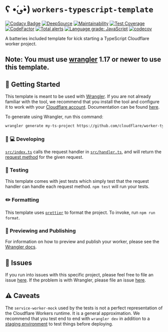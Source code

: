 # ʕ •́؈•̀) `workers-typescript-template`

[![Codacy Badge](https://api.codacy.com/project/badge/Grade/8a2956a6646d4dae96df7de04fead0e4)](https://app.codacy.com/gh/chrillep/my-ts-project?utm_source=github.com&utm_medium=referral&utm_content=chrillep/my-ts-project&utm_campaign=Badge_Grade_Settings)
[![DeepSource](https://deepsource.io/gh/chrillep/my-ts-project.svg/?label=active+issues&show_trend=true&token=rb5EFUdloAKv57x9P0HENQ6b)](https://deepsource.io/gh/chrillep/my-ts-project/?ref=repository-badge)
[![Maintainability](https://api.codeclimate.com/v1/badges/be5255cf2225c094bd6f/maintainability)](https://codeclimate.com/github/chrillep/my-ts-project/maintainability)
[![Test Coverage](https://api.codeclimate.com/v1/badges/be5255cf2225c094bd6f/test_coverage)](https://codeclimate.com/github/chrillep/my-ts-project/test_coverage)
[![CodeFactor](https://www.codefactor.io/repository/github/chrillep/my-ts-project/badge)](https://www.codefactor.io/repository/github/chrillep/my-ts-project)
[![Total alerts](https://img.shields.io/lgtm/alerts/g/chrillep/my-ts-project.svg?logo=lgtm&logoWidth=18)](https://lgtm.com/projects/g/chrillep/my-ts-project/alerts/)
[![Language grade: JavaScript](https://img.shields.io/lgtm/grade/javascript/g/chrillep/my-ts-project.svg?logo=lgtm&logoWidth=18)](https://lgtm.com/projects/g/chrillep/my-ts-project/context:javascript)
[![codecov](https://codecov.io/gh/chrillep/my-ts-project/branch/master/graph/badge.svg?token=UxN04aS7tV)](https://codecov.io/gh/chrillep/my-ts-project)

A batteries included template for kick starting a TypeScript Cloudflare worker project.

## Note: You must use [wrangler](https://developers.cloudflare.com/workers/cli-wrangler/install-update) 1.17 or newer to use this template.

## 🔋 Getting Started

This template is meant to be used with [Wrangler](https://github.com/cloudflare/wrangler). If you are not already
familiar with the tool, we recommend that you install the tool and configure it to work with
your [Cloudflare account](https://dash.cloudflare.com). Documentation can be
found [here](https://developers.cloudflare.com/workers/tooling/wrangler/).

To generate using Wrangler, run this command:

```bash
wrangler generate my-ts-project https://github.com/cloudflare/worker-typescript-template
```

### 👩 💻 Developing

[`src/index.ts`](./src/index.ts) calls the request handler in [`src/handler.ts`](./src/handler.ts), and will return
the [request method](https://developer.mozilla.org/en-US/docs/Web/API/Request/method) for the given request.

### 🧪 Testing

This template comes with jest tests which simply test that the request handler can handle each request
method. `npm test` will run your tests.

### ✏️ Formatting

This template uses [`prettier`](https://prettier.io/) to format the project. To invoke, run `npm run format`.

### 👀 Previewing and Publishing

For information on how to preview and publish your worker, please see
the [Wrangler docs](https://developers.cloudflare.com/workers/tooling/wrangler/commands/#publish).

## 🤢 Issues

If you run into issues with this specific project, please feel free to file an
issue [here](https://github.com/cloudflare/workers-typescript-template/issues). If the problem is with Wrangler, please
file an issue [here](https://github.com/cloudflare/wrangler/issues).

## ⚠️ Caveats

The `service-worker-mock` used by the tests is not a perfect representation of the Cloudflare Workers runtime. It is a
general approximation. We recommend that you test end to end with `wrangler dev` in addition to
a [staging environment](https://developers.cloudflare.com/workers/tooling/wrangler/configuration/environments/) to test
things before deploying.

